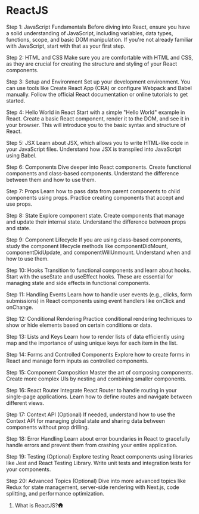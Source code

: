 # ReactJS

Step 1: JavaScript Fundamentals
Before diving into React, ensure you have a solid understanding of JavaScript, including variables, data types, functions, scope, and basic DOM manipulation. If you're not already familiar with JavaScript, start with that as your first step.

Step 2: HTML and CSS
Make sure you are comfortable with HTML and CSS, as they are crucial for creating the structure and styling of your React components.

Step 3: Setup and Environment
Set up your development environment. You can use tools like Create React App (CRA) or configure Webpack and Babel manually. Follow the official React documentation or online tutorials to get started.

Step 4: Hello World in React
Start with a simple "Hello World" example in React. Create a basic React component, render it to the DOM, and see it in your browser. This will introduce you to the basic syntax and structure of React.

Step 5: JSX
Learn about JSX, which allows you to write HTML-like code in your JavaScript files. Understand how JSX is transpiled into JavaScript using Babel.

Step 6: Components
Dive deeper into React components. Create functional components and class-based components. Understand the difference between them and how to use them.

Step 7: Props
Learn how to pass data from parent components to child components using props. Practice creating components that accept and use props.

Step 8: State
Explore component state. Create components that manage and update their internal state. Understand the difference between props and state.

Step 9: Component Lifecycle
If you are using class-based components, study the component lifecycle methods like componentDidMount, componentDidUpdate, and componentWillUnmount. Understand when and how to use them.

Step 10: Hooks
Transition to functional components and learn about hooks. Start with the useState and useEffect hooks. These are essential for managing state and side effects in functional components.

Step 11: Handling Events
Learn how to handle user events (e.g., clicks, form submissions) in React components using event handlers like onClick and onChange.

Step 12: Conditional Rendering
Practice conditional rendering techniques to show or hide elements based on certain conditions or data.

Step 13: Lists and Keys
Learn how to render lists of data efficiently using map and the importance of using unique keys for each item in the list.

Step 14: Forms and Controlled Components
Explore how to create forms in React and manage form inputs as controlled components.

Step 15: Component Composition
Master the art of composing components. Create more complex UIs by nesting and combining smaller components.

Step 16: React Router
Integrate React Router to handle routing in your single-page applications. Learn how to define routes and navigate between different views.

Step 17: Context API (Optional)
If needed, understand how to use the Context API for managing global state and sharing data between components without prop drilling.

Step 18: Error Handling
Learn about error boundaries in React to gracefully handle errors and prevent them from crashing your entire application.

Step 19: Testing (Optional)
Explore testing React components using libraries like Jest and React Testing Library. Write unit tests and integration tests for your components.

Step 20: Advanced Topics (Optional)
Dive into more advanced topics like Redux for state management, server-side rendering with Next.js, code splitting, and performance optimization.

1. What is ReactJS?🛖
